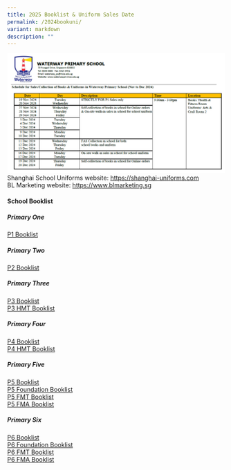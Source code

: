 ```yaml
---
title: 2025 Booklist & Uniform Sales Date
permalink: /2024bookuni/
variant: markdown
description: ""
---
```

![](/images/Booklist_and_Uniform_Schedule.png)
Shanghai School Uniforms website: [https://shanghai-uniforms.com ](https://shanghai-uniforms.com/ )<br>BL Marketing website: [https://www.blmarketing.sg ](https://www.blmarketing.sg )

#### School Booklist<br>
##### Primary One
[P1 Booklist](/files/2025%20Booklist/2025_P1_Booklist.pdf)

##### Primary Two
[P2 Booklist](/files/2025%20Booklist/Booklist_2025_Waterway_P2.pdf)

##### Primary Three

[P3 Booklist](/files/2025%20Booklist/Booklist_2025_Waterway_P3_Standard.pdf)<br>
[P3 HMT Booklist](/files/2025%20Booklist/Booklist_2025_Waterway_P3_HMT.pdf)

##### Primary Four

[P4 Booklist](/files/2025%20Booklist/Booklist_2025_Waterway_P4_Standard.pdf)<br>
[P4 HMT Booklist](/files/2025%20Booklist/Booklist_2025_Waterway_P4_HMT.pdf)

##### Primary Five

[P5 Booklist](/files/2025%20Booklist/Booklist_2025_Waterway_P5.pdf)<br>
[P5 Foundation Booklist](/files/2025%20Booklist/Booklist_2025_Waterway_P5_Foundation.pdf)<br>
[P5 FMT Booklist](/files/2025%20Booklist/Booklist_2025_Waterway_P5__3S1FMT_.pdf)<br>
[P5 FMA Booklist](/files/2025%20Booklist/Booklist_2025_Waterway_P5__3S1FMA_.pdf)

##### Primary Six

[P6 Booklist](/files/2025%20Booklist/Booklist_2025_Waterway_P6.pdf)<br>
[P6 Foundation Booklist](/files/2025%20Booklist/Booklist_2025_Waterway_P6_Foundation.pdf)<br>
[P6 FMT Booklist](/files/2025%20Booklist/Booklist_2025_Waterway_P6__3S1FMT_.pdf)<br>
[P6 FMA Booklist](/files/2025%20Booklist/Booklist_2025_Waterway_P6__3S1FMA__pdf.pdf)



